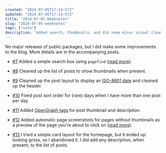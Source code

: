 ```yaml
---
created: "2024-07-05T17:14:57Z"
updated: "2024-07-05T17:14:57Z"
title: "2024-07-05 Weeknotes"
slug: "2024-07-05-weeknotes"
tags: ["note"]
description: "Added search, thumbnails, and did some minor visual clean up."
---
```


[#7]: https://github.com/metaist/metaist.com/issues/7
[#8]: https://github.com/metaist/metaist.com/issues/8
[#9]: https://github.com/metaist/metaist.com/issues/9
[#10]: https://github.com/metaist/metaist.com/issues/10
[#11]: https://github.com/metaist/metaist.com/issues/11
[#12]: https://github.com/metaist/metaist.com/issues/12
[#13]: https://github.com/metaist/metaist.com/issues/13

No major releases of public packages, but I did make some improvements to the blog. More details are in the accompanying posts.

- [#7] Added a simple search box using `pagefind` ([read more](/blog/2024/07/trying-pagefind.html)).

- [#8] Cleaned up the list of posts to show thumbnails when present.

- [#9] Cleaned up the post layout to display an [ISO-8601 date](https://en.wikipedia.org/wiki/ISO_8601) and cleaned up the header.

- [#10] Fixed post sort order for (rare) days when I have more than one post per day.

- [#11] Added [OpenGraph tags](https://ogp.me/) for post thumbnail and description.

- [#12] Added automatic page screenshots for pages without thumbnails as a preview of the page you're about to click on ([read more](/blog/2024/07/screenshot-thumbnails.html)).

- [#13] I tried a simple card layout for the homepage, but it ended up looking gross, so I abandoned it. I did add any description, when present, to the list of posts.
